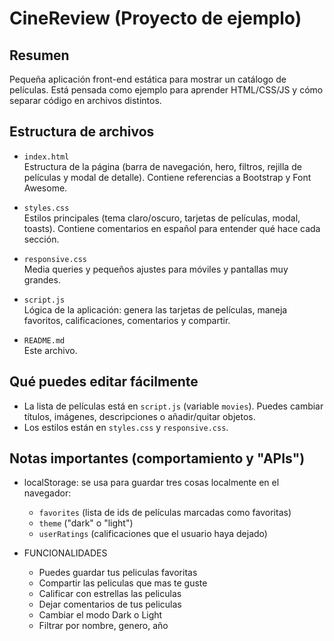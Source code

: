 # CineReview (Proyecto de ejemplo)

Resumen
-------
Pequeña aplicación front-end estática para mostrar un catálogo de películas. Está pensada como ejemplo para aprender HTML/CSS/JS y cómo separar código en archivos distintos.

Estructura de archivos
----------------------
- `index.html`  
  Estructura de la página (barra de navegación, hero, filtros, rejilla de películas y modal de detalle). Contiene referencias a Bootstrap y Font Awesome.

- `styles.css`  
  Estilos principales (tema claro/oscuro, tarjetas de películas, modal, toasts). Contiene comentarios en español para entender qué hace cada sección.

- `responsive.css`  
  Media queries y pequeños ajustes para móviles y pantallas muy grandes.

- `script.js`  
  Lógica de la aplicación: genera las tarjetas de películas, maneja favoritos, calificaciones, comentarios y compartir.

- `README.md`  
  Este archivo.

Qué puedes editar fácilmente
---------------------------
- La lista de películas está en `script.js` (variable `movies`). Puedes cambiar títulos, imágenes, descripciones o añadir/quitar objetos.
- Los estilos están en `styles.css` y `responsive.css`.

Notas importantes (comportamiento y "APIs")
--------------------------------------------
- localStorage: se usa para guardar tres cosas localmente en el navegador:
  - `favorites` (lista de ids de películas marcadas como favoritas)
  - `theme` ("dark" o "light")
  - `userRatings` (calificaciones que el usuario haya dejado)


- FUNCIONALIDADES

    - Puedes guardar tus peliculas favoritas
    - Compartir las peliculas que mas te guste
    - Calificar con estrellas las peliculas
    - Dejar comentarios de tus peliculas
    - Cambiar el modo Dark o Light
    - Filtrar por nombre, genero, año
